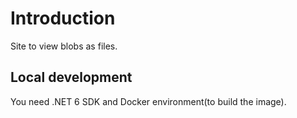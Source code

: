# Introduction

Site to view blobs as files.

## Local development

You need .NET 6 SDK and Docker environment(to build the image).

